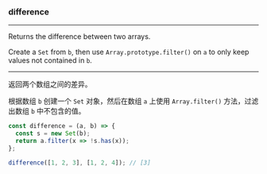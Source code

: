 ### difference

------------

Returns the difference between two arrays.

Create a `Set` from `b`, then use `Array.prototype.filter()` on `a` to only keep values not contained in `b`.

------------

返回两个数组之间的差异。

根据数组 `b` 创建一个 `Set` 对象，然后在数组 `a` 上使用 `Array.filter()` 方法，过滤出数组 `b` 中不包含的值。

```js
const difference = (a, b) => {
  const s = new Set(b);
  return a.filter(x => !s.has(x));
};
```

```js
difference([1, 2, 3], [1, 2, 4]); // [3]
```
